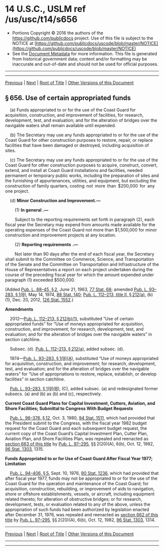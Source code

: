 ---
---

# 14 U.S.C., USLM ref /us/usc/t14/s656

* Portions Copyright © 2016 the authors of the https://github.com/publicdocs project.
  Use of this file is subject to the NOTICE at [https://github.com/publicdocs/uscode/blob/master/NOTICE](https://github.com/publicdocs/uscode/blob/master/NOTICE)
* See the [Document Metadata](././../../../../..//README.md) for more information.
  This file is generated from historical government data; content and/or formatting may be inaccurate and out-of-date and should not be used for official purposes.

----------
----------

[Previous](./../../../../..//us/usc/t14/ptI/ch17/m__us_usc_t14_s655.md) | [Next](./../../../../..//us/usc/t14/ptI/ch17/m__us_usc_t14_s657.md) | [Root of Title](./../../../../../) | [Other Versions of this Document](https://publicdocs.github.io/go/links?ns=uslm&ref=%2Fus%2Fusc%2Ft14%2Fs656)

## § 656. Use of certain appropriated funds

    (a) Funds appropriated to or for the use of the Coast Guard for acquisition, construction, and improvement of facilities, for research, development, test, and evaluation; and for the alteration of bridges over the navigable waters shall remain available until expended.

    (b) The Secretary may use any funds appropriated to or for the use of the Coast Guard for other construction purposes to restore, repair, or replace facilities that have been damaged or destroyed, including acquisition of sites.

    (c) The Secretary may use any funds appropriated to or for the use of the Coast Guard for other construction purposes to acquire, construct, convert, extend, and install at Coast Guard installations and facilities, needed permanent or temporary public works, including the preparation of sites and the furnishing of appurtenances, utilities, and equipment, but excluding the construction of family quarters, costing  not  more  than  $200,000  for  any  one project.

    (d) __Minor Construction and Improvement.—__ 

        (1)  __In general__  __.—__ 

        Subject to the reporting requirements set forth in paragraph (2), each fiscal year the Secretary may expend from amounts made available for the operating expenses of the Coast Guard not more than $1,500,000 for minor construction and improvement projects at any location.

        (2)  __Reporting requirements__  __.—__ 

        Not later than 90 days after the end of each fiscal year, the Secretary shall submit to the Committee on Commerce, Science, and Transportation of the Senate and the Committee on Transportation and Infrastructure of the House of Representatives a report on each project undertaken during the course of the preceding fiscal year for which the amount expended under paragraph (1) exceeded $500,000.

(Added [Pub. L. 88–45, § 2][/us/pl/88/45/s2], June 21, 1963, [77 Stat. 68][/us/stat/77/68]; amended [Pub. L. 93–283, § 1(9)][/us/pl/93/283/s1/9], May 14, 1974, [88 Stat. 140][/us/stat/88/140]; [Pub. L. 112–213, title II, § 212(a)][/us/pl/112/213/s212/a], (b)(1), Dec. 20, 2012, [126 Stat. 1552][/us/stat/126/1552].)

 __Amendments__ 

    2012—[Pub. L. 112–213, § 212(b)(1)][/us/pl/112/213/s212/b/1], substituted “Use of certain appropriated funds” for “Use of moneys appropriated for acquisition, construction, and improvement; for research, development, test, and evaluation; and for the alteration of bridges over the navigable waters” in section catchline.

    Subsec. (d). [Pub. L. 112–213, § 212(a)][/us/pl/112/213/s212/a], added subsec. (d).

    1974—[Pub. L. 93–283, § 1(9)(A)][/us/pl/93/283/s1/9/A], substituted “Use of moneys appropriated for acquisition, construction, and improvement; for research, development, test, and evaluation; and for the alteration of bridges over the navigable waters” for “Use of appropriations to restore, replace, establish, or develop facilities” in section catchline.

    [Pub. L. 93–283, § 1(9)(B)][/us/pl/93/283/s1/9/B], (C), added subsec. (a) and redesignated former subsecs. (a) and (b) as (b) and (c), respectively.

 __Current Coast Guard Plans for Capital Investment, Cutters, Aviation, and Shore Facilities; Submittal to Congress With Budget Requests__ 

    [Pub. L. 96–376, § 12][/us/pl/96/376/s12], Oct. 3, 1980, [94 Stat. 1511][/us/stat/94/1511], which had provided that the President submit to the Congress, with the fiscal year 1982 budget request for the Coast Guard and each subsequent budget request, the current copy of the Coast Guard’s Capital Investment Plan, Cutter Plan, Aviation Plan, and Shore Facilities Plan, was repealed and reenacted as [section 663 of this title][/us/usc/t14/s663] by [Pub. L. 97–295][/us/pl/97/295], §§ 2(20)(A), 6(b), Oct. 12, 1982, [96 Stat. 1303][/us/stat/96/1303], 1315.

 __Funds Appropriated to or for Use of Coast Guard After Fiscal Year 1977; Limitation__ 

    [Pub. L. 94–406, § 5][/us/pl/94/406/s5], Sept. 10, 1976, [90 Stat. 1236][/us/stat/90/1236], which had provided that after fiscal year 1977, funds may not be appropriated to or for the use of the Coast Guard for the operation and maintenance of the Coast Guard; for acquisition, construction, rebuilding, or improvement of aids to navigation, shore or offshore establishments, vessels, or aircraft, including equipment related thereto; for alteration of obstructive bridges; or for research, development, tests, or evaluation related to any of the above, unless the appropriation of such funds had been authorized by legislation enacted after December 31, 1976, was repealed and reenacted as [section 662 of this title][/us/usc/t14/s662] by [Pub. L. 97–295][/us/pl/97/295], §§ 2(20)(A), 6(b), Oct. 12, 1982, [96 Stat. 1303][/us/stat/96/1303], 1314.

----------

[Previous](./../../../../..//us/usc/t14/ptI/ch17/m__us_usc_t14_s655.md) | [Next](./../../../../..//us/usc/t14/ptI/ch17/m__us_usc_t14_s657.md) | [Root of Title](./../../../../../) | [Other Versions of this Document](https://publicdocs.github.io/go/links?ns=uslm&ref=%2Fus%2Fusc%2Ft14%2Fs656)

----------
----------

[/us/pl/88/45/s2]: https://publicdocs.github.io/go/links?ns=uslm&ref=%2Fus%2Fpl%2F88%2F45%2Fs2
[/us/stat/77/68]: https://publicdocs.github.io/go/links?ns=uslm&ref=%2Fus%2Fstat%2F77%2F68
[/us/pl/93/283/s1/9]: https://publicdocs.github.io/go/links?ns=uslm&ref=%2Fus%2Fpl%2F93%2F283%2Fs1%2F9
[/us/stat/88/140]: https://publicdocs.github.io/go/links?ns=uslm&ref=%2Fus%2Fstat%2F88%2F140
[/us/pl/112/213/s212/a]: https://publicdocs.github.io/go/links?ns=uslm&ref=%2Fus%2Fpl%2F112%2F213%2Fs212%2Fa
[/us/stat/126/1552]: https://publicdocs.github.io/go/links?ns=uslm&ref=%2Fus%2Fstat%2F126%2F1552
[/us/pl/112/213/s212/b/1]: https://publicdocs.github.io/go/links?ns=uslm&ref=%2Fus%2Fpl%2F112%2F213%2Fs212%2Fb%2F1
[/us/pl/112/213/s212/a]: https://publicdocs.github.io/go/links?ns=uslm&ref=%2Fus%2Fpl%2F112%2F213%2Fs212%2Fa
[/us/pl/93/283/s1/9/A]: https://publicdocs.github.io/go/links?ns=uslm&ref=%2Fus%2Fpl%2F93%2F283%2Fs1%2F9%2FA
[/us/pl/93/283/s1/9/B]: https://publicdocs.github.io/go/links?ns=uslm&ref=%2Fus%2Fpl%2F93%2F283%2Fs1%2F9%2FB
[/us/pl/96/376/s12]: https://publicdocs.github.io/go/links?ns=uslm&ref=%2Fus%2Fpl%2F96%2F376%2Fs12
[/us/stat/94/1511]: https://publicdocs.github.io/go/links?ns=uslm&ref=%2Fus%2Fstat%2F94%2F1511
[/us/usc/t14/s663]: https://publicdocs.github.io/go/links?ns=uslm&ref=%2Fus%2Fusc%2Ft14%2Fs663
[/us/pl/97/295]: https://publicdocs.github.io/go/links?ns=uslm&ref=%2Fus%2Fpl%2F97%2F295
[/us/stat/96/1303]: https://publicdocs.github.io/go/links?ns=uslm&ref=%2Fus%2Fstat%2F96%2F1303
[/us/pl/94/406/s5]: https://publicdocs.github.io/go/links?ns=uslm&ref=%2Fus%2Fpl%2F94%2F406%2Fs5
[/us/stat/90/1236]: https://publicdocs.github.io/go/links?ns=uslm&ref=%2Fus%2Fstat%2F90%2F1236
[/us/usc/t14/s662]: https://publicdocs.github.io/go/links?ns=uslm&ref=%2Fus%2Fusc%2Ft14%2Fs662
[/us/pl/97/295]: https://publicdocs.github.io/go/links?ns=uslm&ref=%2Fus%2Fpl%2F97%2F295
[/us/stat/96/1303]: https://publicdocs.github.io/go/links?ns=uslm&ref=%2Fus%2Fstat%2F96%2F1303


